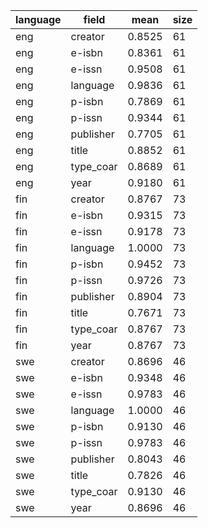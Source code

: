 | language   | field     |   mean |   size |
|------------|-----------|--------|--------|
| eng        | creator   | 0.8525 |     61 |
| eng        | e-isbn    | 0.8361 |     61 |
| eng        | e-issn    | 0.9508 |     61 |
| eng        | language  | 0.9836 |     61 |
| eng        | p-isbn    | 0.7869 |     61 |
| eng        | p-issn    | 0.9344 |     61 |
| eng        | publisher | 0.7705 |     61 |
| eng        | title     | 0.8852 |     61 |
| eng        | type_coar | 0.8689 |     61 |
| eng        | year      | 0.9180 |     61 |
| fin        | creator   | 0.8767 |     73 |
| fin        | e-isbn    | 0.9315 |     73 |
| fin        | e-issn    | 0.9178 |     73 |
| fin        | language  | 1.0000 |     73 |
| fin        | p-isbn    | 0.9452 |     73 |
| fin        | p-issn    | 0.9726 |     73 |
| fin        | publisher | 0.8904 |     73 |
| fin        | title     | 0.7671 |     73 |
| fin        | type_coar | 0.8767 |     73 |
| fin        | year      | 0.8767 |     73 |
| swe        | creator   | 0.8696 |     46 |
| swe        | e-isbn    | 0.9348 |     46 |
| swe        | e-issn    | 0.9783 |     46 |
| swe        | language  | 1.0000 |     46 |
| swe        | p-isbn    | 0.9130 |     46 |
| swe        | p-issn    | 0.9783 |     46 |
| swe        | publisher | 0.8043 |     46 |
| swe        | title     | 0.7826 |     46 |
| swe        | type_coar | 0.9130 |     46 |
| swe        | year      | 0.8696 |     46 |
